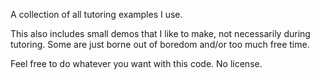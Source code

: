 A collection of all tutoring examples I use.

This also includes small demos that I like to make, not necessarily during tutoring.
Some are just borne out of boredom and/or too much free time.

Feel free to do whatever you want with this code.
No license.
